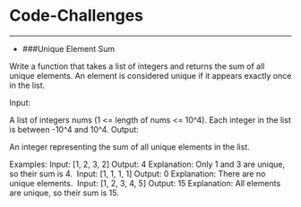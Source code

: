 # Code-Challenges
-----------

* ###Unique Element Sum

Write a function that takes a list of integers and returns the sum of all unique elements. An element is considered unique if it appears exactly once in the list.

Input:

A list of integers nums (1 <= length of nums <= 10^4).
Each integer in the list is between -10^4 and 10^4.
Output:

An integer representing the sum of all unique elements in the list.
​

Examples:​
Input: [1, 2, 3, 2]
Output: 4
Explanation: Only 1 and 3 are unique, so their sum is 4.
​
Input: [1, 1, 1, 1]
Output: 0
Explanation: There are no unique elements.
​
Input: [1, 2, 3, 4, 5]
Output: 15
Explanation: All elements are unique, so their sum is 15.
